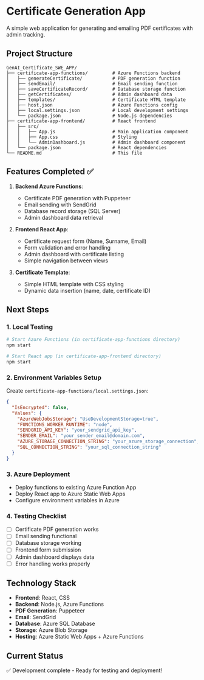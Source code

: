 # Certificate Generation App

A simple web application for generating and emailing PDF certificates with admin tracking.

## Project Structure

```
GenAI_Certificate_SWE_APP/
├── certificate-app-functions/         # Azure Functions backend
│   ├── generateCertificate/           # PDF generation function
│   ├── sendEmail/                     # Email sending function
│   ├── saveCertificateRecord/         # Database storage function
│   ├── getCertificates/               # Admin dashboard data
│   ├── templates/                     # Certificate HTML template
│   ├── host.json                      # Azure Functions config
│   ├── local.settings.json            # Local development settings
│   └── package.json                   # Node.js dependencies
├── certificate-app-frontend/          # React frontend
│   ├── src/
│   │   ├── App.js                     # Main application component
│   │   ├── App.css                    # Styling
│   │   └── AdminDashboard.js          # Admin dashboard component
│   └── package.json                   # React dependencies
└── README.md                          # This file
```

## Features Completed ✅

1. **Backend Azure Functions**:
   - Certificate PDF generation with Puppeteer
   - Email sending with SendGrid
   - Database record storage (SQL Server)
   - Admin dashboard data retrieval

2. **Frontend React App**:
   - Certificate request form (Name, Surname, Email)
   - Form validation and error handling
   - Admin dashboard with certificate listing
   - Simple navigation between views

3. **Certificate Template**:
   - Simple HTML template with CSS styling
   - Dynamic data insertion (name, date, certificate ID)

## Next Steps

### 1. Local Testing
```bash
# Start Azure Functions (in certificate-app-functions directory)
npm start

# Start React app (in certificate-app-frontend directory)
npm start
```

### 2. Environment Variables Setup
Create `certificate-app-functions/local.settings.json`:
```json
{
  "IsEncrypted": false,
  "Values": {
    "AzureWebJobsStorage": "UseDevelopmentStorage=true",
    "FUNCTIONS_WORKER_RUNTIME": "node",
    "SENDGRID_API_KEY": "your_sendgrid_api_key",
    "SENDER_EMAIL": "your_sender_email@domain.com",
    "AZURE_STORAGE_CONNECTION_STRING": "your_azure_storage_connection",
    "SQL_CONNECTION_STRING": "your_sql_connection_string"
  }
}
```

### 3. Azure Deployment
- Deploy functions to existing Azure Function App
- Deploy React app to Azure Static Web Apps
- Configure environment variables in Azure

### 4. Testing Checklist
- [ ] Certificate PDF generation works
- [ ] Email sending functional
- [ ] Database storage working
- [ ] Frontend form submission
- [ ] Admin dashboard displays data
- [ ] Error handling works properly

## Technology Stack
- **Frontend**: React, CSS
- **Backend**: Node.js, Azure Functions
- **PDF Generation**: Puppeteer
- **Email**: SendGrid
- **Database**: Azure SQL Database
- **Storage**: Azure Blob Storage
- **Hosting**: Azure Static Web Apps + Azure Functions

## Current Status
✅ Development complete - Ready for testing and deployment!